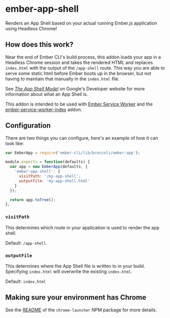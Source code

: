# ember-app-shell

Renders an App Shell based on your actual running Ember.js application using Headless Chrome!

## How does this work?

Near the end of Ember CLI's build process, this addon loads your app in a Headless Chrome session and takes the rendered HTML and replaces `index.html` with the output of the `/app-shell` route. This way you are able to serve some static html before Ember boots up in the browser, but not having to maintain that manually in the `index.html` file.

See _[The App Shell Model](https://developers.google.com/web/fundamentals/architecture/app-shell)_ on Google's Developer website for more information about what an App Shell is.

This addon is intended to be used with [Ember Service Worker](http://ember-service-worker.com) and the [ember-service-worker-index](https://github.com/DockYard/ember-service-worker-index) addon.

## Configuration

There are two things you can configure, here's an example of how it can look like:

```javascript
var EmberApp = require('ember-cli/lib/broccoli/ember-app');

module.exports = function(defaults) {
  var app = new EmberApp(defaults, {
    'ember-app-shell': {
      visitPath: '/my-app-shell',
      outputFile: 'my-app-shell.html'
    }
  });

  return app.toTree();
};
```

### `visitPath`

This determines which route in your application is used to render the app shell.

Default: `/app-shell`.

### `outputFile`

This determines where the App Shell file is written to in your build.
Specifying `index.html` will overwrite the existing `index.html`.

Default: `index.html`

## Making sure your environment has Chrome

See the [README](https://www.npmjs.com/package/chrome-launcher#continuous-integration) of the `chrome-launcher` NPM package for more details.
